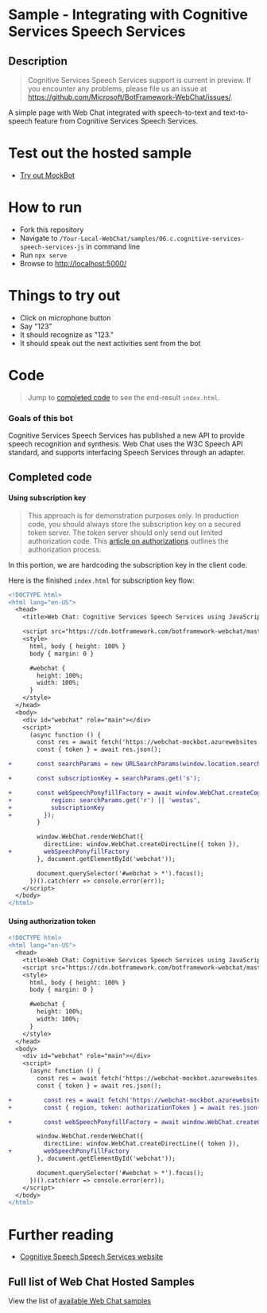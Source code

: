 # Sample - Integrating with Cognitive Services Speech Services

## Description
> Cognitive Services Speech Services support is current in preview. If you encounter any problems, please file us an issue at https://github.com/Microsoft/BotFramework-WebChat/issues/.

A simple page with Web Chat integrated with speech-to-text and text-to-speech feature from Cognitive Services Speech Services.

# Test out the hosted sample

- [Try out MockBot](https://microsoft.github.io/BotFramework-WebChat/6.c.cognitive-services-speech-services-js)

# How to run
- Fork this repository
- Navigate to `/Your-Local-WebChat/samples/06.c.cognitive-services-speech-services-js` in command line
- Run `npx serve`
- Browse to [http://localhost:5000/](http://localhost:5000/)

# Things to try out
- Click on microphone button
- Say "123"
- It should recognize as "123."
- It should speak out the next activities sent from the bot

# Code

> Jump to [completed code](#completed-code) to see the end-result `index.html`.

### Goals of this bot

Cognitive Services Speech Services has published a new API to provide speech recognition and synthesis. Web Chat uses the W3C Speech API standard, and supports interfacing Speech Services through an adapter.


## Completed code

#### Using subscription key

> This approach is for demonstration purposes only. In production code, you should always store the subscription key on a secured token server. The token server should only send out limited authorization code. This [article on authorizations](https://docs.microsoft.com/en-us/azure/cognitive-services/speech/api-reference-rest/websocketprotocol#authorization) outlines the authorization process.

In this portion, we are hardcoding the subscription key in the client code.

Here is the finished `index.html` for subscription key flow:

```diff
<!DOCTYPE html>
<html lang="en-US">
  <head>
    <title>Web Chat: Cognitive Services Speech Services using JavaScript</title>

    <script src="https://cdn.botframework.com/botframework-webchat/master/webchat.js"></script>
    <style>
      html, body { height: 100% }
      body { margin: 0 }

      #webchat {
        height: 100%;
        width: 100%;
      }
    </style>
  </head>
  <body>
    <div id="webchat" role="main"></div>
    <script>
      (async function () {
        const res = await fetch('https://webchat-mockbot.azurewebsites.net/directline/token', { method: 'POST' });
        const { token } = await res.json();

+       const searchParams = new URLSearchParams(window.location.search);

+       const subscriptionKey = searchParams.get('s');

+       const webSpeechPonyfillFactory = await window.WebChat.createCognitiveServicesSpeechServicesPonyfillFactory({
+           region: searchParams.get('r') || 'westus',
+           subscriptionKey
+         });
        }

        window.WebChat.renderWebChat({
          directLine: window.WebChat.createDirectLine({ token }),
+         webSpeechPonyfillFactory
        }, document.getElementById('webchat'));

        document.querySelector('#webchat > *').focus();
      })().catch(err => console.error(err));
    </script>
  </body>
</html>
```

#### Using authorization token

```diff
<!DOCTYPE html>
<html lang="en-US">
  <head>
    <title>Web Chat: Cognitive Services Speech Services using JavaScript</title>
    <script src="https://cdn.botframework.com/botframework-webchat/master/webchat.js"></script>
    <style>
      html, body { height: 100% }
      body { margin: 0 }

      #webchat {
        height: 100%;
        width: 100%;
      }
    </style>
  </head>
  <body>
    <div id="webchat" role="main"></div>
    <script>
      (async function () {
        const res = await fetch('https://webchat-mockbot.azurewebsites.net/directline/token', { method: 'POST' });
        const { token } = await res.json();

+         const res = await fetch('https://webchat-mockbot.azurewebsites.net/speechservices/token', { method: 'POST' });
+         const { region, token: authorizationToken } = await res.json();

+         const webSpeechPonyfillFactory = await window.WebChat.createCognitiveServicesSpeechServicesPonyfillFactory({ authorizationToken, region });

        window.WebChat.renderWebChat({
          directLine: window.WebChat.createDirectLine({ token }),
+         webSpeechPonyfillFactory
        }, document.getElementById('webchat'));

        document.querySelector('#webchat > *').focus();
      })().catch(err => console.error(err));
    </script>
  </body>
</html>
```
# Further reading
- [Cognitive Speech Speech Services website](https://azure.microsoft.com/en-us/services/cognitive-services/speech-services/)

## Full list of Web Chat Hosted Samples

View the list of [available Web Chat samples](https://github.com/Microsoft/BotFramework-WebChat/tree/master/samples)
